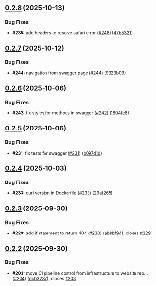 ## [0.2.8](https://github.com/VilnaCRM-Org/website/compare/v0.2.7...v0.2.8) (2025-10-13)

### Bug Fixes

- **#235:** add headers to resolve safari error ([#248](https://github.com/VilnaCRM-Org/website/issues/248)) ([47b5321](https://github.com/VilnaCRM-Org/website/commit/47b5321e93f7cdd9307403abfe9469c3f0961fa6))

## [0.2.7](https://github.com/VilnaCRM-Org/website/compare/v0.2.6...v0.2.7) (2025-10-12)

### Bug Fixes

- **#244:** navigation from swagger page ([#244](https://github.com/VilnaCRM-Org/website/issues/244)) ([9323b09](https://github.com/VilnaCRM-Org/website/commit/9323b0984ec9c4a1ae52d1328a3ec6827079c848))

## [0.2.6](https://github.com/VilnaCRM-Org/website/compare/v0.2.5...v0.2.6) (2025-10-06)

### Bug Fixes

- **#242:** fix styles for methods in swagger ([#242](https://github.com/VilnaCRM-Org/website/issues/242)) ([1804fe8](https://github.com/VilnaCRM-Org/website/commit/1804fe83846c62dc242ceee107bb87ef8d773a65))

## [0.2.5](https://github.com/VilnaCRM-Org/website/compare/v0.2.4...v0.2.5) (2025-10-06)

### Bug Fixes

- **#231:** fix tests for swagger ([#231](https://github.com/VilnaCRM-Org/website/issues/231)) ([b097d1d](https://github.com/VilnaCRM-Org/website/commit/b097d1d3763f899db71e11b8b98bf763f2ae5e94))

## [0.2.4](https://github.com/VilnaCRM-Org/website/compare/v0.2.3...v0.2.4) (2025-10-03)

### Bug Fixes

- **#233:** curl version in Dockerfile ([#233](https://github.com/VilnaCRM-Org/website/issues/233)) ([29af265](https://github.com/VilnaCRM-Org/website/commit/29af265742382c549062975ae7e83dad894de05b))

## [0.2.3](https://github.com/VilnaCRM-Org/website/compare/v0.2.2...v0.2.3) (2025-09-30)

### Bug Fixes

- **#229:** add if statement to return 404 ([#230](https://github.com/VilnaCRM-Org/website/issues/230)) ([ab8bf94](https://github.com/VilnaCRM-Org/website/commit/ab8bf94a91eeddb288ada3bafdbcf651269cf684)), closes [#229](https://github.com/VilnaCRM-Org/website/issues/229)

## [0.2.2](https://github.com/VilnaCRM-Org/website/compare/v0.2.1...v0.2.2) (2025-09-30)

### Bug Fixes

- **#203:** move CI pipeline control from infrastructure to website rep… ([#204](https://github.com/VilnaCRM-Org/website/issues/204)) ([dcb3237](https://github.com/VilnaCRM-Org/website/commit/dcb3237738e8a140fc20f6e2280779142f012a0b)), closes [#203](https://github.com/VilnaCRM-Org/website/issues/203)
